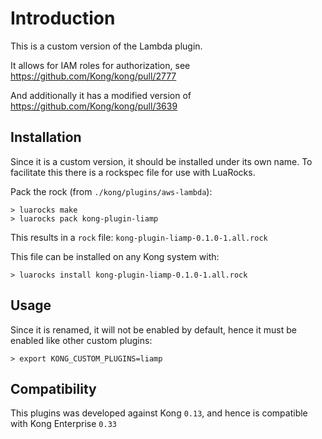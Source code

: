 # Introduction

This is a custom version of the Lambda plugin.

It allows for IAM roles for authorization, see https://github.com/Kong/kong/pull/2777

And additionally it has a modified version of https://github.com/Kong/kong/pull/3639


## Installation

Since it is a custom version, it should be installed under its own name. To
facilitate this there is a rockspec file for use with LuaRocks.

Pack the rock (from `./kong/plugins/aws-lambda`):

```shell
> luarocks make
> luarocks pack kong-plugin-liamp
```

This results in a `rock` file: `kong-plugin-liamp-0.1.0-1.all.rock`

This file can be installed on any Kong system with:

```shell
> luarocks install kong-plugin-liamp-0.1.0-1.all.rock
```

## Usage

Since it is renamed, it will not be enabled by default, hence it must be enabled
like other custom plugins:

```shell
> export KONG_CUSTOM_PLUGINS=liamp
```

## Compatibility

This plugins was developed against Kong `0.13`, and hence is compatible with
Kong Enterprise `0.33`
